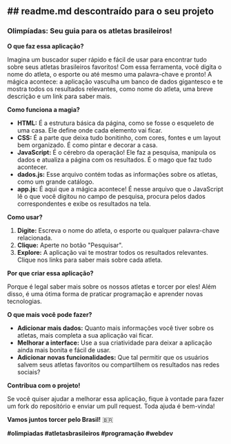## ## **readme.md descontraído para o seu projeto**

###  **Olimpíadas: Seu guia para os atletas brasileiros!**

**O que faz essa aplicação?**

Imagina um buscador super rápido e fácil de usar para encontrar tudo sobre seus atletas brasileiros favoritos! Com essa ferramenta, você digita o nome do atleta, o esporte ou até mesmo uma palavra-chave e pronto! A mágica acontece: a aplicação vasculha um banco de dados gigantesco e te mostra todos os resultados relevantes, como nome do atleta, uma breve descrição e um link para saber mais. 

**Como funciona a magia?**

* **HTML:** É a estrutura básica da página, como se fosse o esqueleto de uma casa. Ele define onde cada elemento vai ficar.
* **CSS:** É a parte que deixa tudo bonitinho, com cores, fontes e um layout bem organizado. É como pintar e decorar a casa.
* **JavaScript:** É o cérebro da operação! Ele faz a pesquisa, manipula os dados e atualiza a página com os resultados. É o mago que faz tudo acontecer.
* **dados.js:** Esse arquivo contém todas as informações sobre os atletas, como um grande catálogo.
* **app.js:** É aqui que a mágica acontece! É nesse arquivo que o JavaScript lê o que você digitou no campo de pesquisa, procura pelos dados correspondentes e exibe os resultados na tela.

**Como usar?**

1. **Digite:** Escreva o nome do atleta, o esporte ou qualquer palavra-chave relacionada.
2. **Clique:** Aperte no botão "Pesquisar".
3. **Explore:** A aplicação vai te mostrar todos os resultados relevantes. Clique nos links para saber mais sobre cada atleta.

**Por que criar essa aplicação?**

Porque é legal saber mais sobre os nossos atletas e torcer por eles! Além disso, é uma ótima forma de praticar programação e aprender novas tecnologias.

**O que mais você pode fazer?**

* **Adicionar mais dados:** Quanto mais informações você tiver sobre os atletas, mais completa a sua aplicação vai ficar.
* **Melhorar a interface:** Use a sua criatividade para deixar a aplicação ainda mais bonita e fácil de usar.
* **Adicionar novas funcionalidades:** Que tal permitir que os usuários salvem seus atletas favoritos ou compartilhem os resultados nas redes sociais?

**Contribua com o projeto!**

Se você quiser ajudar a melhorar essa aplicação, fique à vontade para fazer um fork do repositório e enviar um pull request. Toda ajuda é bem-vinda!

**Vamos juntos torcer pelo Brasil!** 🇧🇷

**#olimpiadas #atletasbrasileiros #programação #webdev** 
